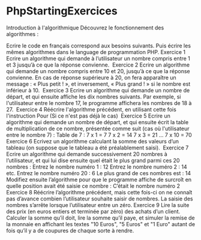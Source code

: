 # PhpStartingExercices

Introduction à l'algorithmique
Découvrez le fonctionnement des algorithmes : 

Ecrire le code en français correspond aux besoins suivants. Puis écrire les mêmes algorithmes dans le language de programmation PHP.
​
Exercice 1
Ecrire un algorithme qui demande à l’utilisateur un nombre compris entre 1 et 3 jusqu’à ce que la réponse convienne.
​
Exercice 2
Ecrire un algorithme qui demande un nombre compris entre 10 et 20, jusqu’à ce que la réponse convienne. En cas de réponse supérieure à 20, on fera apparaître un message : « Plus petit ! », et inversement, « Plus grand ! » si le nombre est inférieur à 10.
​
Exercice 3
Ecrire un algorithme qui demande un nombre de départ, et qui ensuite affiche les dix nombres suivants. Par exemple, si l'utilisateur entre le nombre 17, le programme affichera les nombres de 18 à 27.
​
Exercice 4
Réécrire l'algorithme précédent, en utilisant cette fois l'instruction Pour (Si ce n'est pas déjà le cas)
​
Exercice 5
Ecrire un algorithme qui demande un nombre de départ, et qui ensuite écrit la table de multiplication de ce
nombre, présentée comme suit (cas où l'utilisateur entre le nombre 7) : Table de 7 : 7 x 1 = 7 7 x 2 = 14 7 x 3 = 21 ... 7 x 10 = 70
​
Exercice 6 Ecrivez un algorithme calculant la somme des valeurs d’un tableau (on suppose que le tableau a été préalablement saisi).
​
Exercice 7
Ecrire un algorithme qui demande successivement 20 nombres à l’utilisateur, et qui lui dise ensuite quel était le plus grand parmi ces 20 nombres : Entrez le nombre numéro 1 : 12 Entrez le nombre numéro 2 : 14 etc. Entrez le nombre numéro 20 : 6 Le plus grand de ces nombres est : 14 Modifiez ensuite l’algorithme pour que le programme affiche de surcroît en quelle position avait été saisie ce nombre : C’était le nombre numéro 2
​
Exercice 8
Réécrire l’algorithme précédent, mais cette fois-ci on ne connaît pas d’avance combien l’utilisateur souhaite saisir de nombres. La saisie des nombres s’arrête lorsque l’utilisateur entre un zéro.
​
Exercice 9
Lire la suite des prix (en euros entiers et terminée par zéro) des achats d’un client. Calculer la somme qu’il doit, lire la somme qu’il paye, et simuler la remise de la monnaie en affichant les textes "10 Euros", "5 Euros" et "1 Euro" autant de fois qu’il y a de coupures de chaque sorte à rendre.
​



